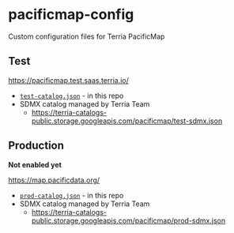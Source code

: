 # pacificmap-config

Custom configuration files for Terria PacificMap

## Test

https://pacificmap.test.saas.terria.io/

- [`test-catalog.json`](./test-catalog.json) - in this repo
- SDMX catalog managed by Terria Team
  - https://terria-catalogs-public.storage.googleapis.com/pacificmap/test-sdmx.json

## Production

**Not enabled yet**

https://map.pacificdata.org/

- [`prod-catalog.json`](./prod-catalog.json) - in this repo
- SDMX catalog managed by Terria Team
  - https://terria-catalogs-public.storage.googleapis.com/pacificmap/prod-sdmx.json

